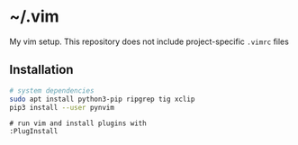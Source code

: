 # ~/.vim

My vim setup. This repository does not include project-specific `.vimrc` files


## Installation
```bash
# system dependencies
sudo apt install python3-pip ripgrep tig xclip
pip3 install --user pynvim
```
```
# run vim and install plugins with
:PlugInstall
```

